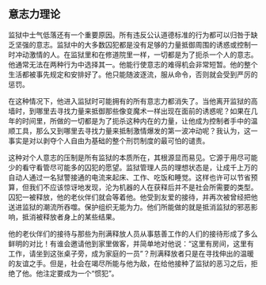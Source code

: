 ## 意志力理论

监狱中士气低落还有一个重要原因。所有违反公认道德标准的行为都可以归咎于缺乏坚强的意志。监狱中的大多数囚犯都是没有足够的力量抵御周围的诱惑或控制一时冲动激情的人。在监狱里和在修道院里一样，一切都是为了扼杀一个人的意志。他通常无法在两种行为中选择其一。他能行使意志的难得机会非常短暂。他的整个生活都被事先规定和安排好了。他只能随波逐流，服从命令，否则就会受到严厉的惩罚。

在这种情况下，他进入监狱时可能拥有的所有意志力都消失了。当他离开监狱的高墙时，到哪里去寻找力量来抵御那些像变魔术一样出现在面前的诱惑呢？如果在几年的时间里，所做的一切都是为了扼杀这种内在的力量，让他成为控制者手中的温顺工具，那么又到哪里去寻找力量来抵制激情爆发的第一波冲动呢？我认为，这一事实是对以剥夺个人自由为基础的整个刑罚制度的最可怕的谴责。

这种对个人意志的压制是所有监狱的本质所在，其根源显而易见。它源于用尽可能少的看守看管尽可能多的囚犯的愿望。监狱管理人员的理想状态是，让成千上万的自动人通过一名狱警接通的电流来起床、工作、吃饭和睡觉。这样也许可以节省预算，但我们不应该惊讶地发现，沦为机器的人在获释后并不是社会所需要的类型。囚犯一被释放，他的老伙伴们就会等着他。他受到友爱的接待，并再次被曾经把他送进监狱的潮流所吞噬。保护组织无能为力。他们所能做的就是抵消监狱的邪恶影响，抵消被释放者身上的某些结果。

他的老伙伴们的接待与那些为刑满释放人员从事慈善工作的人们的接待形成了多么鲜明的对比！有谁会邀请他到家里做客，并简单地对他说：“这里有房间，这里有工作，请坐到这张桌子旁，成为家庭的一员”？刑满释放者只是在寻找伸出的温暖的友谊之手。但是，社会在竭尽所能与他为敌，在给他接种了监狱的恶习之后，拒绝了他。他注定要成为一个“惯犯”。

